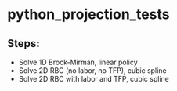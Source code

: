 # python_projection_tests

## Steps:
- Solve 1D Brock-Mirman, linear policy
- Solve 2D RBC (no labor, no TFP), cubic spline
- Solve 2D RBC with labor and TFP, cubic spline
